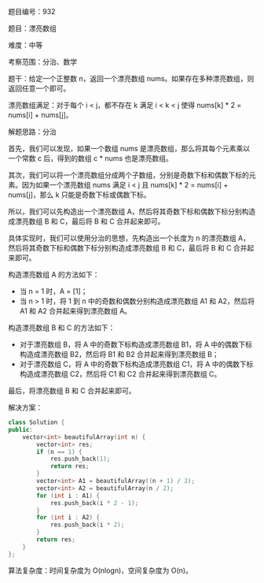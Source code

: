 题目编号：932

题目：漂亮数组

难度：中等

考察范围：分治、数学

题干：给定一个正整数 n，返回一个漂亮数组 nums。如果存在多种漂亮数组，则返回任意一个即可。

漂亮数组满足：对于每个 i < j，都不存在 k 满足 i < k < j 使得 nums[k] * 2 = nums[i] + nums[j]。

解题思路：分治

首先，我们可以发现，如果一个数组 nums 是漂亮数组，那么将其每个元素乘以一个常数 c 后，得到的数组 c * nums 也是漂亮数组。

其次，我们可以将一个漂亮数组分成两个子数组，分别是奇数下标和偶数下标的元素。因为如果一个漂亮数组 nums 满足 i < j 且 nums[k] * 2 = nums[i] + nums[j]，那么 k 只能是奇数下标或偶数下标。

所以，我们可以先构造出一个漂亮数组 A，然后将其奇数下标和偶数下标分别构造成漂亮数组 B 和 C，最后将 B 和 C 合并起来即可。

具体实现时，我们可以使用分治的思想，先构造出一个长度为 n 的漂亮数组 A，然后将其奇数下标和偶数下标分别构造成漂亮数组 B 和 C，最后将 B 和 C 合并起来即可。

构造漂亮数组 A 的方法如下：

- 当 n = 1 时，A = [1]；
- 当 n > 1 时，将 1 到 n 中的奇数和偶数分别构造成漂亮数组 A1 和 A2，然后将 A1 和 A2 合并起来得到漂亮数组 A。

构造漂亮数组 B 和 C 的方法如下：

- 对于漂亮数组 B，将 A 中的奇数下标构造成漂亮数组 B1，将 A 中的偶数下标构造成漂亮数组 B2，然后将 B1 和 B2 合并起来得到漂亮数组 B；
- 对于漂亮数组 C，将 A 中的奇数下标构造成漂亮数组 C1，将 A 中的偶数下标构造成漂亮数组 C2，然后将 C1 和 C2 合并起来得到漂亮数组 C。

最后，将漂亮数组 B 和 C 合并起来即可。

解决方案：

```cpp
class Solution {
public:
    vector<int> beautifulArray(int n) {
        vector<int> res;
        if (n == 1) {
            res.push_back(1);
            return res;
        }
        vector<int> A1 = beautifulArray((n + 1) / 2);
        vector<int> A2 = beautifulArray(n / 2);
        for (int i : A1) {
            res.push_back(i * 2 - 1);
        }
        for (int i : A2) {
            res.push_back(i * 2);
        }
        return res;
    }
};
```

算法复杂度：时间复杂度为 O(nlogn)，空间复杂度为 O(n)。
